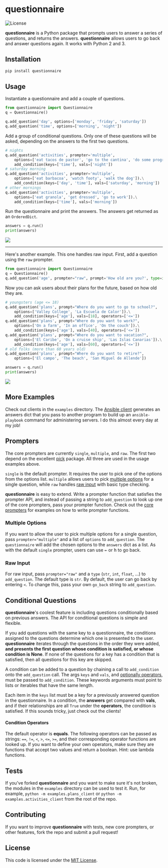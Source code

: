 # questionnaire

![License](https://camo.githubusercontent.com/890acbdcb87868b382af9a4b1fac507b9659d9bf/68747470733a2f2f696d672e736869656c64732e696f2f62616467652f6c6963656e73652d4d49542d626c75652e737667)

__questionnaire__ is a Python package that prompts users to answer a series of questions, and returns the answers. __questionnaire__ allows users to go back and answer questions again. It works with Python 2 and 3.


## Installation
```sh
pip install questionnaire
```


## Usage
Instantiate a questionnaire and add a couple of questions.
```py
from questionnaire import Questionnaire
q = Questionnaire()

q.add_question('day', options=['monday', 'friday', 'saturday'])
q.add_question('time', options=['morning', 'night'])
```

Add a group of conditional questions. Only one of these questions will be asked, depending on the answers to the first two questions.
```py
# nights
q.add_question('activities', prompter='multiple',
    options=['eat tacos de pastor', 'go to the cantina', 'do some programming']).\
    add_condition(keys=['time'], vals=['night'])
# saturday morning
q.add_question('activities', prompter='multiple',
    options=['eat barbacoa', 'watch footy', 'walk the dog']).\
    add_condition(keys=['day', 'time'], vals=['saturday', 'morning'])
# other mornings
q.add_question('activities', prompter='multiple',
    options=['eat granola', 'get dressed', 'go to work']).\
    add_condition(keys=['time'], vals=['morning'])
```

Run the questionnaire and print the answers. The answers get returned as an `OrderedDict`.
```py
answers = q.run()
print(answers)
```

![](https://raw.githubusercontent.com/kylebebak/questionnaire/master/examples/activities_client.gif)

- - -

Here's another example. This one handles raw input. First, add a question using the `raw` prompter.
```py
from questionnaire import Questionnaire
q = Questionnaire()
q.add_question('age', prompter="raw", prompt='How old are you?', type=int)
```

Now you can ask users about their plans for the future, based on how old they are.
```py
# youngsters (age <= 18)
q.add_question('plans', prompt="Where do you want to go to school?",
    options=['Valley College', 'La Escuela de Calor']).\
    add_condition(keys=['age'], vals=[18], operators=['<='])
q.add_question('plans', prompt="Where do you want to work?",
    options=['On a farm', 'In an office', 'On the couch']).\
    add_condition(keys=['age'], vals=[40], operators=['<='])
q.add_question('plans', prompt="Where do you want to vacation?",
    options=['El Caribe', 'On a cruise ship', 'Las Islas Canarias']).\
    add_condition(keys=['age'], vals=[60], operators=['<='])
# old folks (more than 60 years old)
q.add_question('plans', prompt="Where do you want to retire?",
    options=['El campo', 'The beach', 'San Miguel de Allende'])

answers = q.run()
print(answers)
```

![](https://raw.githubusercontent.com/kylebebak/questionnaire/master/examples/plans_client.gif)


## More Examples
Check out clients in the `examples` directory. The [Ansible client](examples/ansible_client.py) generates an answers dict that you pass to another program to build up an `ansible-playbook` command for administering servers. I do this almost every day at my job!


## Prompters
The core prompters are currently `single`, `multiple`, and `raw`. The first two depend on the excellent [pick](https://github.com/wong2/pick) package. All three are used in the usage examples above.

`single` is the default prompter. It requires the user to pick one of the options from the options list. `multiple` allows users to pick [multiple options](#multiple-options) for a single question, while `raw` handles [raw input](#raw-input) with basic type checking.

__questionnaire__ is easy to extend. Write a prompter function that satisfies the prompter API, and instead of passing a string to `add_question` to look up one of the core prompters, pass your prompter function. Check out the [core prompters](questionnaire/prompters.py) for examples on how to write prompter functions.


### Multiple Options
If you want to allow the user to pick multiple options for a single question, pass `prompter="multiple"` and a list of `options` to `add_question`. The `questionnaire` will add the chosen options to the `answers` dict as a list. As with the default `single` prompter, users can use <kbd>&larr;</kbd> or <kbd>h</kbd> to go back.


### Raw Input
For raw input, pass `prompter="raw"` and a `type` (`str`, `int`, `float`, ...) to `add_question`. The default type is `str`. By default, the user can go back by entering `<`. To change this, pass your own `go_back` string to `add_question`.


## Conditional Questions
__questionnaire__'s coolest feature is including questions conditionally based on previous answers. The API for conditional questions is simple and flexible.

If you add questions with the same key to a questionnaire, the conditions assigned to the questions determine which one is presented to the user. __questionnaire__ iterates through the questions in the order they were added, __and presents the first question whose condition is satisfied, or whose condition is None__. If none of the questions for a key has a condition that is satisfied, then all questions for this key are skipped.

A condition can be added to a question by chaining a call to `add_condition` onto the `add_question` call. The args `keys` and `vals`, and [optionally operators](#condition-operators), must be passed to `add_condition`. These keywords arguments must point to lists or iterables that have the same length.

Each item in the `keys` list must be a key for a previously answered question in the questionnaire. In a condition, the __answers__ get compared with __vals__, and if their relationships are all `True` under the __operators__, the condition is satisfied. If this sounds tricky, just check out the clients!


#### Condition Operators
The default operator is __equals__. The following operators can be passed as strings: `==`, `!=`, `<`, `>`, `<=`, `>=`, and their corresponding operator functions are looked up. If you want to define your own operators, make sure they are functions that accept two values and return a boolean. Hint: use lambda functions.


## Tests
If you've forked __questionnaire__ and you want to make sure it's not broken, the modules in the `examples` directory can be used to test it. Run, for example, `python -m examples.plans_client` or `python -m examples.activities_client` from the root of the repo.


## Contributing
If you want to improve __questionnaire__ with tests, new core prompters, or other features, fork the repo and submit a pull request!


## License
This code is licensed under the [MIT License](https://opensource.org/licenses/MIT).
